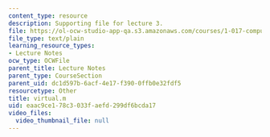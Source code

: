 ```yaml
---
content_type: resource
description: Supporting file for lecture 3.
file: https://ol-ocw-studio-app-qa.s3.amazonaws.com/courses/1-017-computing-and-data-analysis-for-environmental-applications-fall-2003/eaac9ce178c3033faefd299df6bcda17_virtual.m
file_type: text/plain
learning_resource_types:
- Lecture Notes
ocw_type: OCWFile
parent_title: Lecture Notes
parent_type: CourseSection
parent_uid: dc1d597b-6acf-4e17-f390-0ffb0e32fdf5
resourcetype: Other
title: virtual.m
uid: eaac9ce1-78c3-033f-aefd-299df6bcda17
video_files:
  video_thumbnail_file: null
---
```

